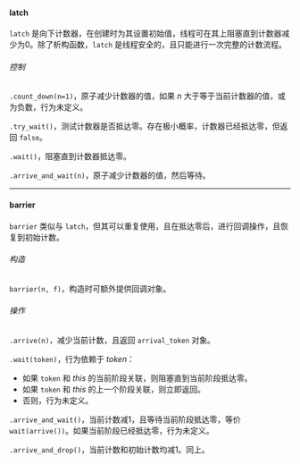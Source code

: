 #### latch

`latch` 是向下计数器，在创建时为其设置初始值，线程可在其上阻塞直到计数器减少为0。除了析构函数，`latch` 是线程安全的，且只能进行一次完整的计数流程。

###### 控制

`.count_down(n=1)`，原子减少计数器的值，如果 _n_ 大于等于当前计数器的值，或为负数，行为未定义。

`.try_wait()`，测试计数器是否抵达零。存在极小概率，计数器已经抵达零，但返回 `false`。

`.wait()`，阻塞直到计数器抵达零。

`.arrive_and_wait(n)`，原子减少计数器的值，然后等待。

---

#### barrier

`barrier` 类似与 `latch`，但其可以重复使用，且在抵达零后，进行回调操作，且恢复到初始计数。

###### 构造

`barrier(n, f)`，构造时可额外提供回调对象。

###### 操作

`.arrive(n)`，减少当前计数，且返回 `arrival_token` 对象。

`.wait(token)`，行为依赖于 _token_：

* 如果 `token` 和 _this_ 的当前阶段关联，则阻塞直到当前阶段抵达零。
* 如果 `token` 和 _this_ 的上一个阶段关联，则立即返回。
* 否则，行为未定义。

`.arrive_and_wait()`，当前计数减1，且等待当前阶段抵达零，等价 `wait(arrive())`。如果当前阶段已经抵达零，行为未定义。

`.arrive_and_drop()`，当前计数和初始计数均减1。同上。